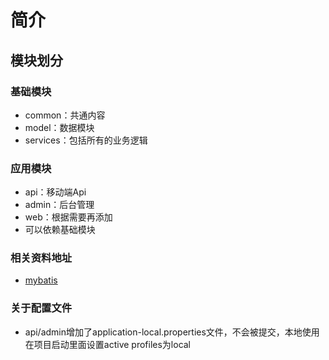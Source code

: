 # 简介

## 模块划分

### 基础模块

- common：共通内容
- model：数据模块
- services：包括所有的业务逻辑

### 应用模块

- api：移动端Api
- admin：后台管理
- web：根据需要再添加
- 可以依赖基础模块

### 相关资料地址

- [mybatis](http://www.mybatis.org/spring-boot-starter/mybatis-spring-boot-autoconfigure/)

### 关于配置文件

- api/admin增加了application-local.properties文件，不会被提交，本地使用在项目启动里面设置active profiles为local